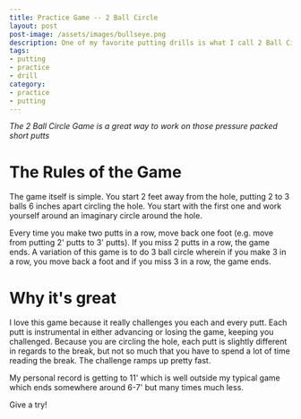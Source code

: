 ```yaml
---
title: Practice Game -- 2 Ball Circle
layout: post
post-image: /assets/images/bullseye.png
description: One of my favorite putting drills is what I call 2 Ball Circle.  It's a fun game and is great practice for your short putts.
tags:
- putting
- practice
- drill
category: 
- practice
- putting
---
```

_The 2 Ball Circle Game is a great way to work on those pressure packed short putts_

# The Rules of the Game

The game itself is simple.  You start 2 feet away from the hole, putting 2 to 3 balls 6 inches apart circling the hole.  You start with the first one and work yourself around an imaginary circle around the hole.

Every time you make two putts in a row, move back one foot (e.g. move from putting 2' putts to 3' putts).  If you miss 2 putts in a row, the game ends.  A variation of this game is to do 3 ball circle wherein if you make 3 in a row, you move back a foot and if you miss 3 in a row, the game ends.


# Why it's great

I love this game because it really challenges you each and every putt.  Each putt is instrumental in either advancing or losing the game, keeping you challenged. Because you are circling the hole, each putt is slightly different in regards to the break, but not so much that you have to spend a lot of time reading the break. The challenge ramps up pretty fast.

My personal record is getting to 11' which is well outside my typical game which ends somewhere around 6-7' but many times much less. 

Give a try! 
